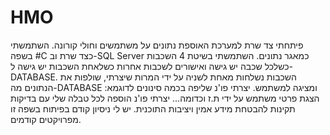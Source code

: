 # HMO
פיתחתי צד שרת למערכת האוספת נתונים על משתמשים וחולי קורונה.
השתמשתי בשפה #C כצד שרת וב-SQL Server כמאגר נתונים.
השתמשתי בשיטת 4 השכבות כשלכל שכבה יש גישה ואישורים לשכבות אחרות כשלאחת השכבות יש גישה ל-DATABASE.
השכבות נשלחות מאחת לשניה על ידי המרות שיצרתי, שולפות את הנתונים מה-DATABASE ומציגה למשתמש.
יצרתי פו'נ שליפה בכמה סינונים לדוגמא: הצגת פרטי משתמש על ידי ת.ז וכדומה...
יצרתי פו'נ הוספה לכל טבלה שלי עם בדיקות תקינות להבטחת מידע אמין ויציבות התוכנית.
יש לי ניסיון קודם בפיתוח בשפה זו מפרויקטים קודמים.
